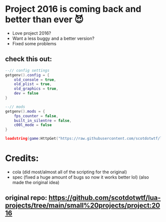 # Project 2016 is coming back and better than ever 😈 
- Love project 2016?
- Want a less buggy and a better version?
- Fixed some problems
## check this out:
```lua
--// config settings
getgenv().config = {
    old_console = true,
    old_plist = true,
    old_graphics = true,
    dev = false
}

--// mods
getgenv().mods = {
    fps_counter = false,
    built_in_silentre = false,
    c00l_mode = false
}

loadstring(game:HttpGet("https://raw.githubusercontent.com/scotdotwtf/lua-projects/main/project%202016%3A%20Remastered/Main.lua"))()
```
# Credits:
- cola (did most/almost all of the scripting for the original)
- spec (fixed a huge amount of bugs so now it works better lol) (also made the original idea)
## original repo: https://github.com/scotdotwtf/lua-projects/tree/main/small%20projects/project:2016
